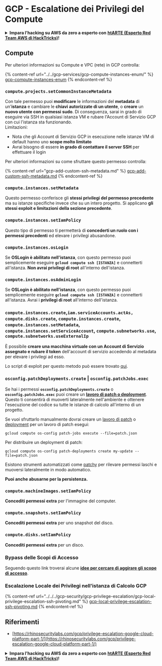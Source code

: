 # GCP - Escalatione dei Privilegi del Compute

<details>

<summary><strong>Impara l'hacking su AWS da zero a esperto con</strong> <a href="https://training.hacktricks.xyz/courses/arte"><strong>htARTE (Esperto Red Team AWS di HackTricks)</strong></a><strong>!</strong></summary>

Altri modi per supportare HackTricks:

* Se vuoi vedere la tua **azienda pubblicizzata su HackTricks** o **scaricare HackTricks in PDF** controlla i [**PACCHETTI DI ABBONAMENTO**](https://github.com/sponsors/carlospolop)!
* Ottieni il [**merchandising ufficiale di PEASS & HackTricks**](https://peass.creator-spring.com)
* Scopri [**La Famiglia PEASS**](https://opensea.io/collection/the-peass-family), la nostra collezione di [**NFT esclusivi**](https://opensea.io/collection/the-peass-family)
* **Unisciti al** 💬 [**gruppo Discord**](https://discord.gg/hRep4RUj7f) o al [**gruppo telegram**](https://t.me/peass) o **seguici** su **Twitter** 🐦 [**@hacktricks_live**](https://twitter.com/hacktricks_live)**.**
* **Condividi i tuoi trucchi di hacking inviando PR a** [**HackTricks**](https://github.com/carlospolop/hacktricks) e [**HackTricks Cloud**](https://github.com/carlospolop/hacktricks-cloud) repos di Github.

</details>

## Compute

Per ulteriori informazioni su Compute e VPC (rete) in GCP controlla:

{% content-ref url="../../gcp-services/gcp-compute-instances-enum/" %}
[gcp-compute-instances-enum](../../gcp-services/gcp-compute-instances-enum/)
{% endcontent-ref %}

### `compute.projects.setCommonInstanceMetadata`

Con tale permesso puoi **modificare** le informazioni del **metadata** di un'**istanza** e cambiare le **chiavi autorizzate di un utente**, o **creare** un **nuovo utente con permessi sudo**. Di conseguenza, sarai in grado di eseguire via SSH in qualsiasi istanza VM e rubare l'Account di Servizio GCP con cui l'istanza sta funzionando.\
Limitazioni:

* Nota che gli Account di Servizio GCP in esecuzione nelle istanze VM di default hanno uno **scope molto limitato**
* Avrai bisogno di essere **in grado di contattare il server SSH** per effettuare il login

Per ulteriori informazioni su come sfruttare questo permesso controlla:

{% content-ref url="gcp-add-custom-ssh-metadata.md" %}
[gcp-add-custom-ssh-metadata.md](gcp-add-custom-ssh-metadata.md)
{% endcontent-ref %}

### `compute.instances.setMetadata`

Questo permesso conferisce gli **stessi privilegi del permesso precedente** ma su istanze specifiche invece che su un intero progetto. Si applicano **gli stessi exploit e limitazioni della sezione precedente**.

### `compute.instances.setIamPolicy`

Questo tipo di permesso ti permetterà di **concederti un ruolo con i permessi precedenti** ed elevare i privilegi abusandone.

### **`compute.instances.osLogin`**

Se **OSLogin è abilitato nell'istanza**, con questo permesso puoi semplicemente eseguire **`gcloud compute ssh [ISTANZA]`** e connetterti all'istanza. **Non avrai privilegi di root** all'interno dell'istanza.

### **`compute.instances.osAdminLogin`**

Se **OSLogin è abilitato nell'istanza**, con questo permesso puoi semplicemente eseguire **`gcloud compute ssh [ISTANZA]`** e connetterti all'istanza. Avrai i **privilegi di root** all'interno dell'istanza.

### `compute.instances.create`,`iam.serviceAccounts.actAs, compute.disks.create`, `compute.instances.create`, `compute.instances.setMetadata`, `compute.instances.setServiceAccount`, `compute.subnetworks.use`, `compute.subnetworks.useExternalIp`

È possibile **creare una macchina virtuale con un Account di Servizio assegnato e rubare il token** dell'account di servizio accedendo al metadata per elevare i privilegi ad esso.

Lo script di exploit per questo metodo può essere trovato [qui](https://github.com/RhinoSecurityLabs/GCP-IAM-Privilege-Escalation/blob/master/ExploitScripts/compute.instances.create.py).

### `osconfig.patchDeployments.create` | `osconfig.patchJobs.exec`

Se hai i permessi **`osconfig.patchDeployments.create`** o **`osconfig.patchJobs.exec`** puoi creare un [**lavoro di patch o deployment**](https://blog.raphael.karger.is/articles/2022-08/GCP-OS-Patching). Questo ti consentirà di muoverti lateralmente nell'ambiente e ottenere l'esecuzione del codice su tutte le istanze di calcolo all'interno di un progetto.

Se vuoi sfruttarlo manualmente dovrai creare un [lavoro di patch](https://github.com/rek7/patchy/blob/main/pkg/engine/patches/patch\_job.json) o [deployment](https://github.com/rek7/patchy/blob/main/pkg/engine/patches/patch\_deployment.json) per un lavoro di patch esegui:

`gcloud compute os-config patch-jobs execute --file=patch.json`

Per distribuire un deployment di patch:

`gcloud compute os-config patch-deployments create my-update --file=patch.json`

Esistono strumenti automatizzati come [patchy](https://github.com/rek7/patchy) per rilevare permessi laschi e muoversi lateralmente in modo automatico.

**Puoi anche abusarne per la persistenza.**

### `compute.machineImages.setIamPolicy`

**Concediti permessi extra** per l'immagine del computer.

### `compute.snapshots.setIamPolicy`

**Concediti permessi extra** per uno snapshot del disco.

### `compute.disks.setIamPolicy`

**Concediti permessi extra** per un disco.

### Bypass delle Scopi di Accesso

Seguendo questo link troverai alcune [**idee per cercare di aggirare gli scope di accesso**](../../../gcp-security/gcp-privilege-escalation/).

### Escalazione Locale dei Privilegi nell'istanza di Calcolo GCP

{% content-ref url="../../../gcp-security/gcp-privilege-escalation/gcp-local-privilege-escalation-ssh-pivoting.md" %}
[gcp-local-privilege-escalation-ssh-pivoting.md](../../../gcp-security/gcp-privilege-escalation/gcp-local-privilege-escalation-ssh-pivoting.md)
{% endcontent-ref %}

## Riferimenti

* [https://rhinosecuritylabs.com/gcp/privilege-escalation-google-cloud-platform-part-1/](https://rhinosecuritylabs.com/gcp/privilege-escalation-google-cloud-platform-part-1/)

<details>

<summary><strong>Impara l'hacking su AWS da zero a esperto con</strong> <a href="https://training.hacktricks.xyz/courses/arte"><strong>htARTE (Esperto Red Team AWS di HackTricks)</strong></a><strong>!</strong></summary>

Altri modi per supportare HackTricks:

* Se vuoi vedere la tua **azienda pubblicizzata su HackTricks** o **scaricare HackTricks in PDF** controlla i [**PACCHETTI DI ABBONAMENTO**](https://github.com/sponsors/carlospolop)!
* Ottieni il [**merchandising ufficiale di PEASS & HackTricks**](https://peass.creator-spring.com)
* Scopri [**La Famiglia PEASS**](https://opensea.io/collection/the-peass-family), la nostra collezione di [**NFT esclusivi**](https://opensea.io/collection/the-peass-family)
* **Unisciti al** 💬 [**gruppo Discord**](https://discord.gg/hRep4RUj7f) o al [**gruppo telegram**](https://t.me/peass) o **seguici** su **Twitter** 🐦 [**@hacktricks_live**](https://twitter.com/hacktricks_live)**.**
* **Condividi i tuoi trucchi di hacking inviando PR a** [**HackTricks**](https://github.com/carlospolop/hacktricks) e [**HackTricks Cloud**](https://github.com/carlospolop/hacktricks-cloud) repos di Github.

</details>
